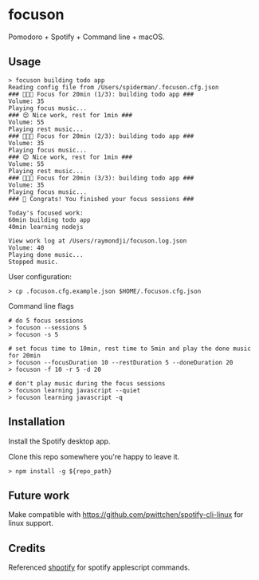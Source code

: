# focuson

Pomodoro + Spotify + Command line + macOS.

## Usage

```
> focuson building todo app
Reading config file from /Users/spiderman/.focuson.cfg.json
### 🧑🏻‍💻 Focus for 20min (1/3): building todo app ###
Volume: 35
Playing focus music...
### 😌 Nice work, rest for 1min ###
Volume: 55
Playing rest music...
### 🧑🏻‍💻 Focus for 20min (2/3): building todo app ###
Volume: 35
Playing focus music...
### 😌 Nice work, rest for 1min ###
Volume: 55
Playing rest music...
### 🧑🏻‍💻 Focus for 20min (3/3): building todo app ###
Volume: 35
Playing focus music...
### 🎉 Congrats! You finished your focus sessions ###

Today's focused work:
60min building todo app
40min learning nodejs

View work log at /Users/raymondji/focuson.log.json
Volume: 40
Playing done music...
Stopped music.
```

User configuration:

```
> cp .focuson.cfg.example.json $HOME/.focuson.cfg.json
```

Command line flags

```
# do 5 focus sessions
> focuson --sessions 5
> focuson -s 5

# set focus time to 10min, rest time to 5min and play the done music for 20min
> focuson --focusDuration 10 --restDuration 5 --doneDuration 20
> focuson -f 10 -r 5 -d 20

# don't play music during the focus sessions
> focuson learning javascript --quiet
> focuson learning javascript -q
```

## Installation

Install the Spotify desktop app.

Clone this repo somewhere you're happy to leave it.

```
> npm install -g ${repo_path}
```

## Future work

Make compatible with https://github.com/pwittchen/spotify-cli-linux for linux support.

## Credits

Referenced [shpotify](https://github.com/hnarayanan/shpotify/blob/master/spotify) for spotify applescript commands.
